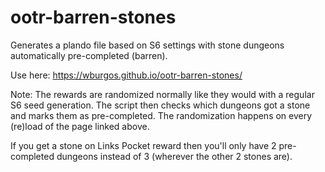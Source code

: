# ootr-barren-stones
Generates a plando file based on S6 settings with stone dungeons automatically pre-completed (barren).

Use here: https://wburgos.github.io/ootr-barren-stones/

Note: The rewards are randomized normally like they would with a regular S6 seed generation. The script then checks which dungeons got a stone and marks them as pre-completed. The randomization happens on every (re)load of the page linked above.

If you get a stone on Links Pocket reward then you'll only have 2 pre-completed dungeons instead of 3 (wherever the other 2 stones are).
